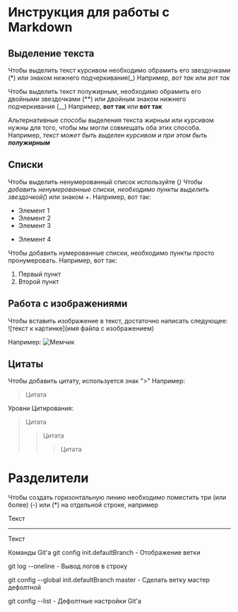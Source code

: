 # Инструкция для работы с Markdown

## Выделение текста

Чтобы выделить текст курсивом необходимо обрамить его звездочками (*) или знаком нижнего подчеркивания(_) Например, *вот так* или _вот так_

Чтобы выделить текст полужирным, необходимо обрамить его двойными звездочками (**) или двойным знаком нижнего подчеркивания (__) Например, **вот так** или __вот так__

Альтернативные способы выделения текста жирным или курсивом нужны для того, чтобы мы могли совмещать оба этих способа. Например, _текст может быть выделен курсивом и при этом быть **полужирным**_

## Списки

Чтобы выделить ненумерованный список используйте (*)
Чтобы добавить ненумерованные списки, необходимо пункты выделить звездочкой(*) или знаком +. Например, вот так:
* Элемент 1
* Элемент 2
* Элемент 3
+ Элемент 4

Чтобы добавить нумерованные списки, необходимо пункты просто пронумеровать.
Например, вот так:
1. Первый пункт
2. Второй пункт

## Работа с изображениями

Чтобы вставить изображение в текст, достаточно написать следующее:
![текст к картинке](имя файла с изображением)

Например: 
![Мемчик](GIT.png)


## Цитаты
Чтобы добавить цитату, используется знак ">"
Например:
>Цитата

Уровни Цитирования:

>Цитата
>>Цитата
>>>Цитата

# Разделители

Чтобы создать горизонтальную линию необходимо поместить три (или более) (-) или (*) на отдельной строке, например

Текст
___
Текст

Команды Git'а
git config init.defaultBranch - Отображение ветки

git log --oneline - Вывод логов в строку

git config --global init.defaultBranch master - Сделать ветку мастер дефолтной

git config --list - Дефолтные настройки Git'a


